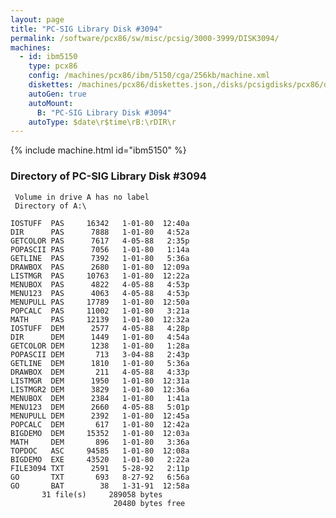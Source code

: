 ```yaml
---
layout: page
title: "PC-SIG Library Disk #3094"
permalink: /software/pcx86/sw/misc/pcsig/3000-3999/DISK3094/
machines:
  - id: ibm5150
    type: pcx86
    config: /machines/pcx86/ibm/5150/cga/256kb/machine.xml
    diskettes: /machines/pcx86/diskettes.json,/disks/pcsigdisks/pcx86/diskettes.json
    autoGen: true
    autoMount:
      B: "PC-SIG Library Disk #3094"
    autoType: $date\r$time\rB:\rDIR\r
---
```


{% include machine.html id="ibm5150" %}

### Directory of PC-SIG Library Disk #3094

     Volume in drive A has no label
     Directory of A:\

    IOSTUFF  PAS     16342   1-01-80  12:40a
    DIR      PAS      7888   1-01-80   4:52a
    GETCOLOR PAS      7617   4-05-88   2:35p
    POPASCII PAS      7056   1-01-80   1:14a
    GETLINE  PAS      7392   1-01-80   5:36a
    DRAWBOX  PAS      2680   1-01-80  12:09a
    LISTMGR  PAS     10763   1-01-80  12:22a
    MENUBOX  PAS      4822   4-05-88   4:53p
    MENU123  PAS      4063   4-05-88   4:53p
    MENUPULL PAS     17789   1-01-80  12:50a
    POPCALC  PAS     11002   1-01-80   3:21a
    MATH     PAS     12139   1-01-80  12:32a
    IOSTUFF  DEM      2577   4-05-88   4:28p
    DIR      DEM      1449   1-01-80   4:54a
    GETCOLOR DEM      1238   1-01-80   1:28a
    POPASCII DEM       713   3-04-88   2:43p
    GETLINE  DEM      1810   1-01-80   5:36a
    DRAWBOX  DEM       211   4-05-88   4:33p
    LISTMGR  DEM      1950   1-01-80  12:31a
    LISTMGR2 DEM      3829   1-01-80  12:36a
    MENUBOX  DEM      2384   1-01-80   1:41a
    MENU123  DEM      2660   4-05-88   5:01p
    MENUPULL DEM      2392   1-01-80  12:45a
    POPCALC  DEM       617   1-01-80  12:42a
    BIGDEMO  DEM     15352   1-01-80  12:03a
    MATH     DEM       896   1-01-80   3:36a
    TOPDOC   ASC     94585   1-01-80  12:08a
    BIGDEMO  EXE     43520   1-01-80   2:22a
    FILE3094 TXT      2591   5-28-92   2:11p
    GO       TXT       693   8-27-92   6:56a
    GO       BAT        38   1-31-91  12:58a
           31 file(s)     289058 bytes
                           20480 bytes free

